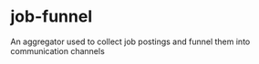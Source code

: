 # job-funnel
An aggregator used to collect job postings and funnel them into communication channels
